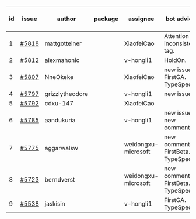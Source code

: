 | id | issue | author | package | assignee | bot advice | created date of issue | target release date | date from target |
| ------ | ------ | ------ | ------ | ------ | ------ | ------ | ------ | :-----: |
| 1 | [#5818](https://github.com/Azure/sdk-release-request/issues/5818) | mattgotteiner |  | XiaofeiCao | Attention to inconsistent tag. | 01-13 | 02-28 |  |
| 2 | [#5812](https://github.com/Azure/sdk-release-request/issues/5812) | alexmahonic |  | v-hongli1 | HoldOn. | 01-10 | 01-24 |  |
| 3 | [#5807](https://github.com/Azure/sdk-release-request/issues/5807) | NneOkeke |  | XiaofeiCao | new issue. FirstGA. TypeSpec. | 01-09 | 01-24 |  |
| 4 | [#5797](https://github.com/Azure/sdk-release-request/issues/5797) | grizzlytheodore |  | v-hongli1 | new issue. | 01-06 | 01-24 |  |
| 5 | [#5792](https://github.com/Azure/sdk-release-request/issues/5792) | cdxu-147 |  | XiaofeiCao |  | 12-26 | 01-24 |  |
| 6 | [#5785](https://github.com/Azure/sdk-release-request/issues/5785) | aandukuria |  | v-hongli1 | new issue. new comment. | 12-16 | 01-23 |  |
| 7 | [#5775](https://github.com/Azure/sdk-release-request/issues/5775) | aggarwalsw |  | weidongxu-microsoft | new comment. FirstBeta. TypeSpec. | 12-11 | 01-24 |  |
| 8 | [#5723](https://github.com/Azure/sdk-release-request/issues/5723) | berndverst |  | weidongxu-microsoft | new comment. FirstBeta. TypeSpec. | 11-15 | 02-21 |  |
| 9 | [#5538](https://github.com/Azure/sdk-release-request/issues/5538) | jaskisin |  | v-hongli1 | FirstGA. TypeSpec. | 09-27 | 01-24 |  |
